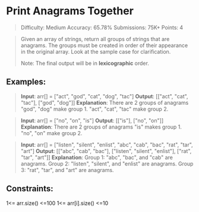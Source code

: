 
# Print Anagrams Together

> Difficulty: Medium
> Accuracy: 65.78%
> Submissions: 75K+
> Points: 4

> Given an array of strings, return all groups of strings that are anagrams. The groups must be created in order of their appearance in the original array. Look at the sample case for clarification.
> 
> Note: The final output will be in **lexicographic** order.

## Examples:

> **Input**: arr[] = ["act", "god", "cat", "dog", "tac"]
> **Output**: [["act", "cat", "tac"], ["god", "dog"]]
> **Explanation**: There are 2 groups of anagrams "god", "dog" make group 1. "act", "cat", "tac" make group 2.

> **Input**: arr[] = ["no", "on", "is"]
> **Output**: [["is"], ["no", "on"]]
> **Explanation**: There are 2 groups of anagrams "is" makes group 1. "no", "on" make group 2.

> **Input**: arr[] = ["listen", "silent", "enlist", "abc", "cab", "bac", "rat", "tar", "art"]
> **Output**: [["abc", "cab", "bac"], ["listen", "silent", "enlist"], ["rat", "tar", "art"]]
> **Explanation**: 
> Group 1: "abc", "bac", and "cab" are anagrams.
> Group 2: "listen", "silent", and "enlist" are anagrams.
> Group 3: "rat", "tar", and "art" are anagrams.

## Constraints:
1<= arr.size() <=100
1<= arr[i].size() <=10
